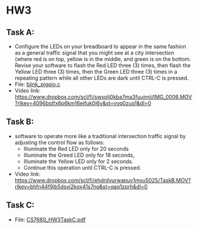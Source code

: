 # HW3
## Task A:
- Configure the LEDs on your breadboard to
  appear in the same fashion as a general traffic signal that you might see at a city
  intersection (where red is on top, yellow is in the middle, and green is on the bottom.
  Revise your software to flash the Red LED three (3) times, then flash the Yellow LED
  three (3) times, then the Green LED three (3) times in a repeating pattern while all other
  LEDs are dark until CTRL-C is pressed.
- File: [blink_pigpio.c](blink_pigpio.c)
- Video link: https://www.dropbox.com/scl/fi/swxplj0kba7ma3fuujmii/IMG_0006.MOV?rlkey=4096bstfx6p6km16ejfuk0j6v&st=vvq0zuo1&dl=0

## Task B:
- software to operate more like a traditional intersection traffic signal by adjusting the control flow as
  follows:
  - Illuminate the Red LED only for 20 seconds
  - Illuminate the Greed LED only for 18 seconds,
  - Illuminate the Yellow LED only for 2 seconds.
  - Continue this operation until CTRL-C is pressed.
- Video link: https://www.dropbox.com/scl/fi/ehdrdyurwapuv1mvu5025/TaskB.MOV?rlkey=bhfn44f9ib5dsvj2kqx41s7nq&st=qaq1zprh&dl=0

## Task C:
- File: [CS7680_HW3TaskC.pdf](CS7680_HW3TaskC.pdf)

  
